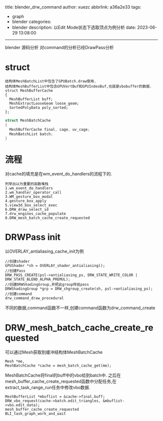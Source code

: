 title: blender_drw_command
author: xuezc
abbrlink: a36a2e33
tags:
  - graph
  - blender
categories:
  - blender
description: 以Edit Mode状态下选取顶点为例分析
date: 2023-06-29 13:08:00
---
blender 源码分析 对command的分析已经DrawPass分析
# struct
```
结构体MeshBatchList中包含了GPUBatch.draw使用.
结构体MeshBufferList中包含GPUVertBuf和GPUIndexBuf,也就是vbobuffer的数据.
struct MeshBufferCache
{
  MeshBufferList buff;
  MeshExtractLooseGeom loose_geom;
  SortedPolyData poly_sorted;
};
```
```c
struct MeshBatchCache 
{
  MeshBufferCache final, cage, uv_cage;
  MeshBatchList batch;
}
```
# 流程
对cache的填充是在wm_event_do_handlers的流程下的.
```
列举出以为重要的函数堆栈
1.wm_event_do_handlers
2.wm_handler_operator_call
3.WM_gesture_box_modal
4.gesture_box_apply
5.view3d_box_select_exec
6.DRW_draw_select_id
7.drw_engines_cache_populate
8.DRW_mesh_batch_cache_create_requested

```
# DRWPass init
以OVERLAY_antialiasing_cache_init为例
```
//创建shader
GPUShader *sh = OVERLAY_shader_antialiasing();
//创建Pass
DRW_PASS_CREATE(psl->antialiasing_ps, DRW_STATE_WRITE_COLOR | DRW_STATE_BLEND_ALPHA_PREMUL);
//创建DRWShadingGroup,并把此group传给pass
DRWShadingGroup *grp = DRW_shgroup_create(sh, psl->antialiasing_ps);
//创建command
drw_command_draw_procedural
```
不同的数据,command函数不一样,创建command函数为drw_command_create


# DRW_mesh_batch_cache_create_requested
可以通过Mesh获取到缓冲结构体MeshBatchCache
```
Mesh *me,
MeshBatchCache *cache = mesh_batch_cache_get(me);
```
MeshBatchCache将final的buff中的vbo给到batch中.
之后在mesh_buffer_cache_create_requested函数中分配任务,在extract_task_range_run任务中修改vbo数据.
```
MeshBufferList *mbuflist = &cache->final.buff;
DRW_vbo_request(cache->batch.edit_triangles, &mbuflist->vbo.edit_data);
mesh_buffer_cache_create_requested
BLI_task_graph_work_and_wait
```